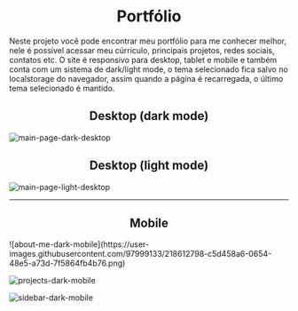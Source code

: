 <h1 align="center">Portfólio</h1>

Neste projeto você pode encontrar meu portfólio para me conhecer melhor, nele é possível acessar meu cúrriculo, principais projetos, redes sociais, contatos etc.
O site é responsivo para desktop, tablet e mobile e também conta com um sistema de dark/light mode, o tema selecionado fica salvo no localstorage do navegador, assim quando a página é recarregada, o último tema selecionado é mantido.


<h2 align="center">Desktop (dark mode)</h2>

![main-page-dark-desktop](https://user-images.githubusercontent.com/97999133/218612677-9298d456-f1ed-4203-9fae-8b207eefe8e2.png)

<h2 align="center">Desktop (light mode)</h2>

![main-page-light-desktop](https://user-images.githubusercontent.com/97999133/218612770-4b6d2207-2176-4a84-b245-55ae3f9e08a2.png)

<hr/>
<h2 align="center">Mobile</h2>

<p>
![about-me-dark-mobile](https://user-images.githubusercontent.com/97999133/218612798-c5d458a6-0654-48e5-a73d-7f5864fb4b76.png)
 </p>

![projects-dark-mobile](https://user-images.githubusercontent.com/97999133/218612898-313cbbd5-ea0c-4423-8939-5f3757ede963.png)

![sidebar-dark-mobile](https://user-images.githubusercontent.com/97999133/218612907-a747130d-c0d9-46ae-a57a-54ec12b8329a.png)
